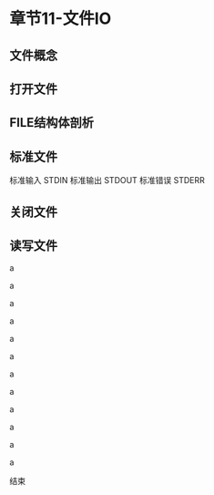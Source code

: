 # 章节11-文件IO

## 文件概念

## 打开文件

## FILE结构体剖析

## 标准文件

标准输入 STDIN
标准输出 STDOUT
标准错误 STDERR

## 关闭文件

## 读写文件



a

a

a

a

a

a

a

a

a

a

a

a

结束



